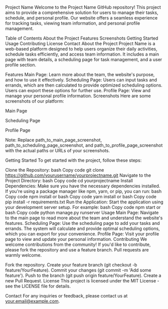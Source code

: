Project Name
Welcome to the Project Name GitHub repository! This project aims to provide a comprehensive solution for users to manage their tasks, schedule, and personal profile. Our website offers a seamless experience for tracking tasks, viewing team information, and personal profile management.

Table of Contents
About the Project
Features
Screenshots
Getting Started
Usage
Contributing
License
Contact
About the Project
Project Name is a web-based platform designed to help users organize their daily activities, schedule tasks efficiently, and access team information. It includes a main page with team details, a scheduling page for task management, and a user profile section.

Features
Main Page: Learn more about the team, the website's purpose, and how to use it effectively.
Scheduling Page: Users can input tasks and errands, which are then calculated to provide optimized scheduling options. Users can export these options for further use.
Profile Page: View and manage your personal profile information.
Screenshots
Here are some screenshots of our platform:

Main Page

Scheduling Page

Profile Page

Note: Replace path_to_main_page_screenshot, path_to_scheduling_page_screenshot, and path_to_profile_page_screenshot with the actual paths or URLs of your screenshots.

Getting Started
To get started with the project, follow these steps:

Clone the Repository:
bash
Copy code
git clone https://github.com/yourusername/yourprojectname.git
Navigate to the Project Directory:
bash
Copy code
cd yourprojectname
Install Dependencies:
Make sure you have the necessary dependencies installed. If you're using a package manager like npm, yarn, or pip, you can run:
bash
Copy code
npm install
or
bash
Copy code
yarn install
or
bash
Copy code
pip install -r requirements.txt
Run the Application:
Start the application using your development server setup. For example:
bash
Copy code
npm start
or
bash
Copy code
python manage.py runserver
Usage
Main Page: Navigate to the main page to read more about the team and understand the website's features.
Scheduling Page: Use the scheduling page to add your tasks and errands. The system will calculate and provide optimal scheduling options, which you can export for your convenience.
Profile Page: Visit your profile page to view and update your personal information.
Contributing
We welcome contributions from the community! If you'd like to contribute, please fork the repository and use a feature branch. Pull requests are warmly welcome.

Fork the repository.
Create your feature branch (git checkout -b feature/YourFeature).
Commit your changes (git commit -m 'Add some feature').
Push to the branch (git push origin feature/YourFeature).
Create a new Pull Request.
License
This project is licensed under the MIT License - see the LICENSE file for details.

Contact
For any inquiries or feedback, please contact us at your.email@example.com.
